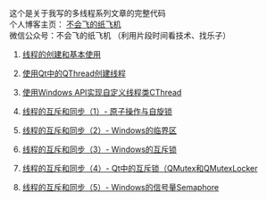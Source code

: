 这个是关于我写的多线程系列文章的完整代码 </br>
个人博客主页： [不会飞的纸飞机](http://www.douzhq.cn) </br>
微信公众号：不会飞的纸飞机   （利用片段时间看技术、找乐子）</br>

1. [线程的创建和基本使用](http://www.douzhq.cn/thread_create/)

2. [使用Qt中的QThread创建线程](http://www.douzhq.cn/thread_qthread/)

3. [使用Windows API实现自定义线程类CThread](http://www.douzhq.cn/thread_cthread/)

4. [线程的互斥和同步（1）- 原子操作与自旋锁](http://www.douzhq.cn/thread_atomic/)

5. [线程的互斥和同步（2）- Windows的临界区](http://www.douzhq.cn/thread_criticalsection/)
6. [线程的互斥和同步（3）- Windows的互斥锁](http://www.douzhq.cn/thread_winmutex/)
7. [线程的互斥和同步（4）- Qt中的互斥锁（QMutex和QMutexLocker](http://www.douzhq.cn/thread_qtmutex/)
8. [线程的互斥和同步（5）- Windows的信号量Semaphore](http://www.douzhq.cn/thread_semaphore/)

